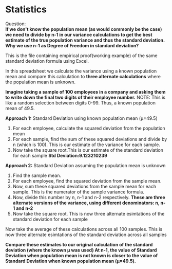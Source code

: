 # Statistics
Question:  
**If we don't know the population mean (as would commonly be the case) we need to divide by n-1 in our variance calculations to get the best estimate of the true population variance and thus the standard deviation. Why we use n-1 as Degree of Freedom in standard deviation?**

This is the file containing empirical proof(working example) of the same standard deviation formula using Excel.

In this spreadsheet we calculate the variance using a known population mean and compare this calculation to **three alternate calculations** where the population mean is unknown.

**Imagine taking a sample of 100 employees in a company and asking them to write down the final  two digits of their employee number.**
NOTE: This is like a random selection between digits 0-99. Thus, a known population mean of 49.5.

**Approach 1:** 
Standard Deviation using known population mean (µ=49.5)
1. For each employee, calculate the squared deviation from the population mean
2. For each sample, find the sum of these squared deviations and divide by n (which is 100). This is our estimate of the variance for each sample.
3. Now take the square root.This is our estimate of the standard deviation for each sample
**Std Deviation:9.123210239**

**Approach 2:** 
Standard Deviation assuming the population mean is unknown	
1. Find the sample mean.	
2. For each employee, find the squared deviation from the sample mean.
3. Now, sum these squared deviations from the sample mean for each sample. This is the numerator of the sample variance formula.
4. Now, divide this number by n, n-1 and n-2 respectively. **These are three alternate versions of the variance, using different denominators: n, n-1 and n-2**
5. Now take the square root. This is now three alternate esimtations of the standard deviation for each sample

Now take the average of these calculations across all 100 samples. This is now three alternate esimtations of the standard deviation across all samples

**Compare these estimates to our original calculation of the standard deviation (where the known µ was used)
At n-1, the value of Standard Deviation when population mean is not known is closer to the value of Standard Deviation when known population mean (µ=49.5).**
